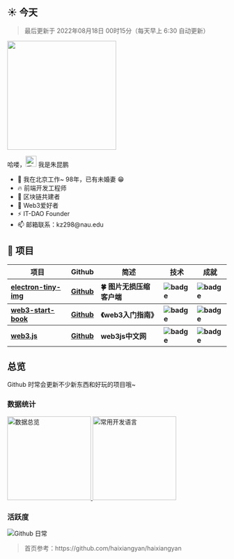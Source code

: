 <h2>☀️ 今天</h2>
<blockquote>最后更新于 2022年08月18日 00时15分（每天早上 6:30 自动更新）</blockquote>
<img src="https://octodex.github.com/images/NUX_Octodex.gif" width="250">
<p>哈喽，<img src="https://media.giphy.com/media/hvRJCLFzcasrR4ia7z/giphy.gif" width="25" alt="手势"> 我是朱昆鹏</p>
<ul>
  <li>🔭 我在北京工作~ 98年，已有未婚妻 😁</li>
  <li>🔥 前端开发工程师</li>
  <li>🌱 区块链共建者</li>
  <li>👯 Web3爱好者</li>
  <li>⚡ IT-DAO Founder</li>
  <li>📫 邮箱联系：kz298@nau.edu</li>
</ul>
<h2>💼 项目</h2>
<table>
  <thead align="center">
    <tr>
      <th>项目</th>
      <th>Github</th>
      <th>简述</th>
      <th>技术</th>
      <th>成就</th>
    </tr>
  </thead>
  <tbody align="left">
    <tr>
      <th>
        <a href="https://github.com/zhukunpenglinyutong/electron-tiny-img" target="_blank">
        electron-tiny-img</a>
      </th>
      <th>
        <a href="https://github.com/zhukunpenglinyutong/electron-tiny-img" target="_blank">Github</a>
      </th>
      <th>🍀 图片无损压缩客户端</th>
      <th>
        <img src="https://img.shields.io/badge/Vue.js-35495E?style=flat-square&amp;logo=vue.js&amp;logoColor=4FC08" alt="badge">
      </th>
      <th>
        <img src="https://img.shields.io/github/stars/zhukunpenglinyutong/electron-tiny-img?style=flat-square" alt="badge">
      </th>
    </tr>
    <tr>
      <th>
        <a href="https://github.com/IT-DAO/web3-start-book" target="_blank">web3-start-book</a>
      </th>
      <th>
        <a href="https://github.com/IT-DAO/web3-start-book" target="_blank">Github</a>
      </th>
      <th>《web3入门指南》</th>
      <th>
        <img src="https://img.shields.io/badge/Markdown-35495E?style=flat-square&amp;logo=Markdown&amp;logoColor=4FC08" alt="badge">
      </th>
      <th>
        <img src="https://img.shields.io/github/stars/IT-DAO/web3-start-book?style=flat-square" alt="badge">
      </th>
    </tr>
    <tr>
      <th>
        <a href="https://github.com/IT-DAO/web3.js" target="_blank">web3.js</a>
      </th>
      <th>
        <a href="https://github.com/IT-DAO/web3.js" target="_blank">Github</a>
      </th>
      <th>web3js中文网</th>
      <th>
        <img src="https://img.shields.io/badge/React.js-35495E?style=flat-square&amp;logo=react&amp;logoColor=4FC08" alt="badge">
      </th>
      <th>
        <img src="https://img.shields.io/github/stars/IT-DAO/web3.js?style=flat-square" alt="badge">
      </th>
    </tr>
  </tbody>
</table>
<h2>总览</h2>
<p>Github 时常会更新不少新东西和好玩的项目哦~</p>
<h3>数据统计</h3>
<a href="https://github.com/zhukunpenglinyutong" target="_blank">
  <img alt="数据总览" src="https://denvercoder1-github-readme-stats.vercel.app/api/?username=zhukunpenglinyutong&show_icons=true&count_private=true&theme=react&hide_border=true&bg_color=1F222E&title_color=F85D7F&icon_color=F8D866" height="192px" />
</a>
<a href="https://github.com/zhukunpenglinyutong" target="_blank">
  <img alt="常用开发语言" src="https://github-readme-stats.vercel.app/api/top-langs/?username=zhukunpenglinyutong&langs_count=8&layout=compact&theme=react&hide_border=true&bg_color=1F222E&title_color=F85D7F&icon_color=F8D866&hide=Jupyter%20Notebook" height="192px" />
</a>
<br>
<h3>活跃度</h3>
<img alt="Github 日常" src="https://denvercoder1-activity-graph.herokuapp.com/graph/?username=zhukunpenglinyutong&bg_color=1F222E&color=F8D866&line=F85D7F&point=FFFFFF&hide_border=true"  />
<blockquote>首页参考：https://github.com/haixiangyan/haixiangyan</blockquote>
